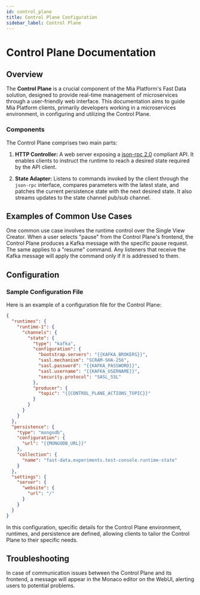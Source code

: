 ```yaml
---
id: control_plane
title: Control Plane Configuration
sidebar_label: Control Plane
---
```


# Control Plane Documentation

## Overview

The **Control Plane** is a crucial component of the Mia Platform's Fast Data solution, designed to provide real-time management of microservices through a user-friendly web interface. This documentation aims to guide Mia Platform clients, primarily developers working in a microservices environment, in configuring and utilizing the Control Plane.

### Components

The Control Plane comprises two main parts:

1. **HTTP Controller:** A web server exposing a [json-rpc 2.0](https://www.jsonrpc.org/specification) compliant API. It enables clients to instruct the runtime to reach a desired state required by the API client.

2. **State Adapter:** Listens to commands invoked by the client through the `json-rpc` interface, compares parameters with the latest state, and patches the current persistence state with the next desired state. It also streams updates to the state channel pub/sub channel.

## Examples of Common Use Cases

One common use case involves the runtime control over the Single View Creator. When a user selects "pause" from the Control Plane's frontend, the Control Plane produces a Kafka message with the specific pause request. The same applies to a "resume" command. Any listeners that receive the Kafka message will apply the command only if it is addressed to them.

## Configuration

### Sample Configuration File

Here is an example of a configuration file for the Control Plane:

```json
{
  "runtimes": {
    "runtime-1": {
      "channels": {
        "state": {
          "type": "kafka",
          "configuration": {
            "bootstrap.servers": "{{KAFKA_BROKERS}}",
            "sasl.mechanism": "SCRAM-SHA-256",
            "sasl.password": "{{KAFKA_PASSWORD}}",
            "sasl.username": "{{KAFKA_USERNAME}}",
            "security.protocol": "SASL_SSL"
          },
          "producer": {
            "topic": "{{CONTROL_PLANE_ACTIONS_TOPIC}}"
          }
        }
      }
    }
  },
  "persistence": {
    "type": "mongodb",
    "configuration": {
      "url": "{{MONGODB_URL}}"
    },
    "collection": {
      "name": "fast-data.experiments.test-console.runtime-state"
    }
  },
  "settings": {
    "server": {
      "website": {
        "url": "/"
      }
    }
  }
}
```

In this configuration, specific details for the Control Plane environment, runtimes, and persistence are defined, allowing clients to tailor the Control Plane to their specific needs.

## Troubleshooting

In case of communication issues between the Control Plane and its frontend, a message will appear in the Monaco editor on the WebUI, alerting users to potential problems.
